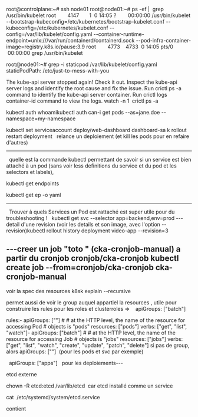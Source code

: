 

root@controlplane:~# ssh node01
root@node01:~# ps -ef |  grep /usr/bin/kubelet
root        4147       1  0 14:05 ?        00:00:00 /usr/bin/kubelet --bootstrap-kubeconfig=/etc/kubernetes/bootstrap-kubelet.conf --kubeconfig=/etc/kubernetes/kubelet.conf --config=/var/lib/kubelet/config.yaml --container-runtime-endpoint=unix:///var/run/containerd/containerd.sock --pod-infra-container-image=registry.k8s.io/pause:3.9
root        4773    4733  0 14:05 pts/0    00:00:00 grep /usr/bin/kubelet

root@node01:~# grep -i staticpod /var/lib/kubelet/config.yaml
staticPodPath: /etc/just-to-mess-with-you



The kube-api server stopped again! Check it out. Inspect the kube-api server logs and identify the root cause and fix the issue.
Run crictl ps -a command to identify the kube-api server container. Run crictl logs container-id command to view the logs.
watch -n 1  crictl ps -a


kubectl auth whoamikubectl auth can-i get pods --as=jane.doe --namespace=my-namespace

kubectl set serviceaccount deploy/web-dashboard dashboard-sa
k rollout restart deployment <deploymentname>  relance un deploiement (et kill les pods pour en refaire d'autres)



---

  quelle est la commande kubectl permettant de savoir si un service est bien attaché à un pod (sans voir less definitions du service et du pod et les selectors et labels),

kubectl get endpoints

kubectl get ep <service-name> -o yaml  

---
  Trouver à quels Services un Pod est rattaché est super utile pour du troubleshooting !  
kubectl get svc --selector app=backend,env=prod
---detail d'une revision (voir les details et son image, avec l'option --revision)kubectl rollout history deployment video-app --revision=3

---creer un job "toto " (cka-cronjob-manual) a partir du cronjob cronjob/cka-cronjob
kubectl create job --from=cronjob/cka-cronjob cka-cronjob-manual
--
voir la spec des resources k8sk explain <resources> --recursive  

permet aussi de voir le group auquel appartiel la resources , utile pour construire les rules pour les roles et clusterroles =>    apiGroups: ["batch"]

rules:- apiGroups: [""] # # at the HTTP level, the name of the resource for accessing Pod # objects is "pods" resources: ["pods"] verbs: ["get", "list", "watch"]- apiGroups: ["batch"] # # at the HTTP level, the name of the resource for accessing Job # objects is "jobs" resources: ["jobs"] verbs: ["get", "list", "watch", "create", "update", "patch", "delete"]
si pas de group, alors apiGroups: [""]  (pour les pods et svc par exemple)

  apiGroups: ["apps"]   pour les deploiements---

etcd externe

chown -R etcd:etcd /var/lib/etcd 
car etcd installé comme un service

cat  /etc/systemd/system/etcd.service

contient

